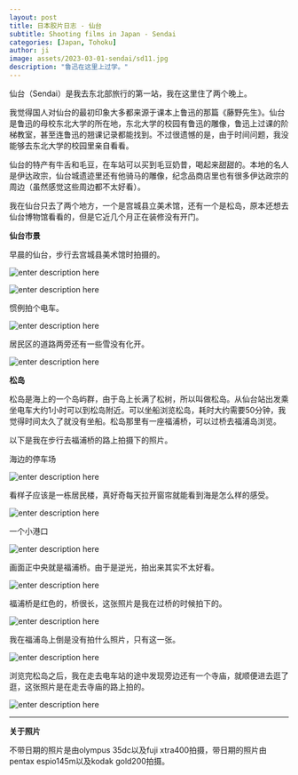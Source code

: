 ```yaml
---
layout: post
title: 日本胶片日志 - 仙台
subtitle: Shooting films in Japan - Sendai
categories: [Japan, Tohoku]
author: ji
image: assets/2023-03-01-sendai/sd11.jpg
description: "鲁迅在这里上过学。"
---
```


仙台（Sendai）是我去东北部旅行的第一站，我在这里住了两个晚上。

我觉得国人对仙台的最初印象大多都来源于课本上鲁迅的那篇《藤野先生》。仙台是鲁迅的母校东北大学的所在地，东北大学的校园有鲁迅的雕像，鲁迅上过课的阶梯教室，甚至连鲁迅的翘课记录都能找到。不过很遗憾的是，由于时间问题，我没能够去东北大学的校园里亲自看看。

仙台的特产有牛舌和毛豆，在车站可以买到毛豆奶昔，喝起来甜甜的。本地的名人是伊达政宗，仙台城遗迹里还有他骑马的雕像，纪念品商店里也有很多伊达政宗的周边（虽然感觉这些周边都不太好看）。

我在仙台只去了两个地方，一个是宫城县立美术馆，还有一个是松岛，原本还想去仙台博物馆看看的，但是它近几个月正在装修没有开门。

**仙台市景**

早晨的仙台，步行去宫城县美术馆时拍摄的。

![enter description here](../assets/2023-03-01-sendai/sd10.jpg)

![enter description here](../assets/2023-03-01-sendai/sd11.jpg)

惯例拍个电车。

![enter description here](../assets/2023-03-01-sendai/sd1.jpg)

居民区的道路两旁还有一些雪没有化开。

![enter description here](../assets/2023-03-01-sendai/sd12.jpg)

**松岛**

松岛是海上的一个岛屿群，由于岛上长满了松树，所以叫做松岛。从仙台站出发乘坐电车大约1小时可以到松岛附近。可以坐船浏览松岛，耗时大约需要50分钟，我觉得时间太久了就没有坐船。松岛那里有一座福浦桥，可以过桥去福浦岛浏览。

以下是我在步行去福浦桥的路上拍摄下的照片。

海边的停车场

![enter description here](../assets/2023-03-01-sendai/sd6.jpg)

看样子应该是一栋居民楼，真好奇每天拉开窗帘就能看到海是怎么样的感受。

![enter description here](../assets/2023-03-01-sendai/sd5.jpg)

一个小港口

![enter description here](../assets/2023-03-01-sendai/sd4.jpg)

画面正中央就是福浦桥。由于是逆光，拍出来其实不太好看。

![enter description here](../assets/2023-03-01-sendai/sd13.jpg)

福浦桥是红色的，桥很长，这张照片是我在过桥的时候拍下的。

![enter description here](../assets/2023-03-01-sendai/sd9.jpg)

我在福浦岛上倒是没有拍什么照片，只有这一张。

![enter description here](../assets/2023-03-01-sendai/sd7.jpg)

浏览完松岛之后，我在走去电车站的途中发现旁边还有一个寺庙，就顺便进去逛了逛，这张照片是在走去寺庙的路上拍的。

![enter description here](../assets/2023-03-01-sendai/sd8.jpg)

---

**关于照片**

不带日期的照片是由olympus 35dc以及fuji xtra400拍摄，带日期的照片由pentax espio145m以及kodak gold200拍摄。